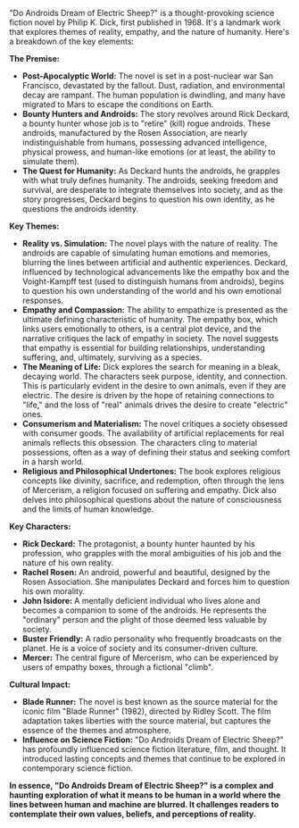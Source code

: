 "Do Androids Dream of Electric Sheep?" is a thought-provoking science fiction novel by Philip K. Dick, first published in 1968. It's a landmark work that explores themes of reality, empathy, and the nature of humanity. Here's a breakdown of the key elements:

**The Premise:**

*   **Post-Apocalyptic World:** The novel is set in a post-nuclear war San Francisco, devastated by the fallout. Dust, radiation, and environmental decay are rampant. The human population is dwindling, and many have migrated to Mars to escape the conditions on Earth.
*   **Bounty Hunters and Androids:** The story revolves around Rick Deckard, a bounty hunter whose job is to "retire" (kill) rogue androids. These androids, manufactured by the Rosen Association, are nearly indistinguishable from humans, possessing advanced intelligence, physical prowess, and human-like emotions (or at least, the ability to simulate them).
*   **The Quest for Humanity:** As Deckard hunts the androids, he grapples with what truly defines humanity. The androids, seeking freedom and survival, are desperate to integrate themselves into society, and as the story progresses, Deckard begins to question his own identity, as he questions the androids identity.

**Key Themes:**

*   **Reality vs. Simulation:** The novel plays with the nature of reality. The androids are capable of simulating human emotions and memories, blurring the lines between artificial and authentic experiences. Deckard, influenced by technological advancements like the empathy box and the Voight-Kampff test (used to distinguish humans from androids), begins to question his own understanding of the world and his own emotional responses.
*   **Empathy and Compassion:** The ability to empathize is presented as the ultimate defining characteristic of humanity. The empathy box, which links users emotionally to others, is a central plot device, and the narrative critiques the lack of empathy in society. The novel suggests that empathy is essential for building relationships, understanding suffering, and, ultimately, surviving as a species.
*   **The Meaning of Life:** Dick explores the search for meaning in a bleak, decaying world. The characters seek purpose, identity, and connection. This is particularly evident in the desire to own animals, even if they are electric. The desire is driven by the hope of retaining connections to "life," and the loss of "real" animals drives the desire to create "electric" ones.
*   **Consumerism and Materialism:** The novel critiques a society obsessed with consumer goods. The availability of artificial replacements for real animals reflects this obsession. The characters cling to material possessions, often as a way of defining their status and seeking comfort in a harsh world.
*   **Religious and Philosophical Undertones:** The book explores religious concepts like divinity, sacrifice, and redemption, often through the lens of Mercerism, a religion focused on suffering and empathy. Dick also delves into philosophical questions about the nature of consciousness and the limits of human knowledge.

**Key Characters:**

*   **Rick Deckard:** The protagonist, a bounty hunter haunted by his profession, who grapples with the moral ambiguities of his job and the nature of his own reality.
*   **Rachel Rosen:** An android, powerful and beautiful, designed by the Rosen Association. She manipulates Deckard and forces him to question his own morality.
*   **John Isidore:** A mentally deficient individual who lives alone and becomes a companion to some of the androids. He represents the "ordinary" person and the plight of those deemed less valuable by society.
*   **Buster Friendly:** A radio personality who frequently broadcasts on the planet. He is a voice of society and its consumer-driven culture.
*   **Mercer:** The central figure of Mercerism, who can be experienced by users of empathy boxes, through a fictional "climb".

**Cultural Impact:**

*   **Blade Runner:** The novel is best known as the source material for the iconic film "Blade Runner" (1982), directed by Ridley Scott. The film adaptation takes liberties with the source material, but captures the essence of the themes and atmosphere.
*   **Influence on Science Fiction:** "Do Androids Dream of Electric Sheep?" has profoundly influenced science fiction literature, film, and thought. It introduced lasting concepts and themes that continue to be explored in contemporary science fiction.

**In essence, "Do Androids Dream of Electric Sheep?" is a complex and haunting exploration of what it means to be human in a world where the lines between human and machine are blurred. It challenges readers to contemplate their own values, beliefs, and perceptions of reality.**